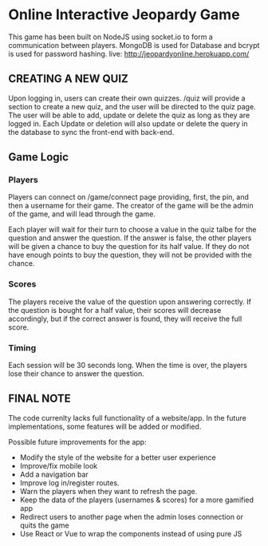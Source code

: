 # Online Interactive Jeopardy Game
This game has been built on NodeJS using socket.io to form a communication between players. MongoDB is used for Database and bcrypt is used for password hashing.
live: http://jeopardyonline.herokuapp.com/

## CREATING A NEW QUIZ
Upon logging in, users can create their own quizzes. /quiz will provide a section to create a new quiz, and the user will be directed to the quiz page. The user will be able to add, update or delete the quiz as long as they are logged in. Each Update or deletion will also update or delete the query in the database to sync the front-end with back-end.

## Game Logic

### Players
Players can connect on /game/connect page providing, first, the pin, and then a username for their game. The creator of the game will be the admin of the game, and will lead through the game.

Each player will wait for their turn to choose a value in the quiz talbe for the question and answer the question. If the answer is false, the other players will be given a chance to buy the question for its half value. If they do not have enough points to buy the question, they will not be provided with the chance.

### Scores
The players receive the value of the question upon answering correctly. If the question is bought for a half value, their scores will decrease accordingly, but if the correct answer is found, they will receive the full score.

### Timing
Each session will be 30 seconds long. When the time is over, the players lose their chance to answer the question.

## FINAL NOTE
The code currenlty lacks full functionality of a website/app. In the future implementations, some features will be added or modified.

Possible future improvements for the app:
- Modify the style of the website for a better user experience
- Improve/fix mobile look
- Add a navigation bar
- Improve log in/register routes.
- Warn the players when they want to refresh the page.
- Keep the data of the players (usernames & scores) for a more gamified app
- Redirect users to another page when the admin loses connection or quits the game
- Use React or Vue to wrap the components instead of using pure JS
